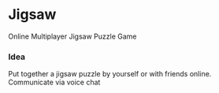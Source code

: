 # Jigsaw
Online Multiplayer Jigsaw Puzzle Game

<h3>Idea</h3>
Put together a jigsaw puzzle by yourself or with friends online.
Communicate via voice chat
